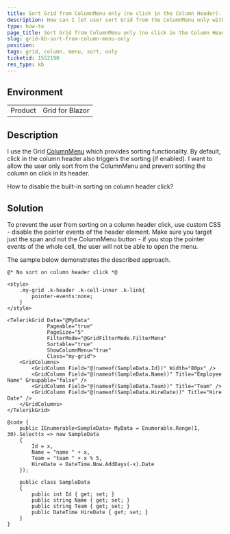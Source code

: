 ```yaml
---
title: Sort Grid from ColumnMenu only (no click in the Column Header).
description: How can I let user sort Grid from the ColumnMenu only without click in the Column Header?
type: how-to
page_title: Sort Grid from ColumnMenu only (no click in the Column Header).
slug: grid-kb-sort-from-column-menu-only
position: 
tags: grid, column, menu, sort, only
ticketid: 1552190
res_type: kb
---
```


## Environment
<table>
	<tbody>
		<tr>
			<td>Product</td>
			<td>Grid for Blazor</td>
		</tr>
	</tbody>
</table>


## Description

I use the Grid [ColumnMenu](slug:grid-column-menu) which provides sorting functionality. By default, click in the column header also triggers the sorting (if enabled). I want to allow the user only sort from the ColumnMenu and prevent sorting the column on click in its header.

How to disable the built-in sorting on column header click?

## Solution

To prevent the user from sorting on a column header click, use custom CSS - disable the pointer events of the header element. Make sure you target just the span and not the ColumnMenu button - if you stop the pointer events of the whole cell, the user will not be able to open the menu.

The sample below demonstrates the described approach.

````RAZOR
@* No sort on column header click *@

<style>
    .my-grid .k-header .k-cell-inner .k-link{
        pointer-events:none;
    }
</style>

<TelerikGrid Data="@MyData"
             Pageable="true"
             PageSize="5"
             FilterMode="@GridFilterMode.FilterMenu"
             Sortable="true"
             ShowColumnMenu="true"
             Class="my-grid">
    <GridColumns>
        <GridColumn Field="@(nameof(SampleData.Id))" Width="80px" />
        <GridColumn Field="@(nameof(SampleData.Name))" Title="Employee Name" Groupable="false" />
        <GridColumn Field="@(nameof(SampleData.Team))" Title="Team" />
        <GridColumn Field="@(nameof(SampleData.HireDate))" Title="Hire Date" />
    </GridColumns>
</TelerikGrid>

@code {
    public IEnumerable<SampleData> MyData = Enumerable.Range(1, 30).Select(x => new SampleData
    {
        Id = x,
        Name = "name " + x,
        Team = "team " + x % 5,
        HireDate = DateTime.Now.AddDays(-x).Date
    });

    public class SampleData
    {
        public int Id { get; set; }
        public string Name { get; set; }
        public string Team { get; set; }
        public DateTime HireDate { get; set; }
    }
}
````
